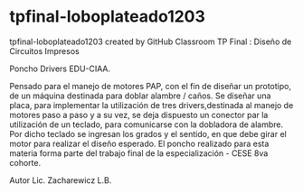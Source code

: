 # tpfinal-loboplateado1203
tpfinal-loboplateado1203 created by GitHub Classroom
TP Final : Diseño de Circuitos Impresos 

Poncho Drivers EDU-CIAA. 

Pensado para  el manejo de motores PAP, con el fin de diseñar un prototipo, de un máquina  destinada para doblar alambre 
/ caños.
Se diseñar una placa, para implementar la utilización de tres drivers,destinada al manejo de motores paso a paso y a su vez, 
se deja dispuesto un conector par la utilización de un teclado, para comunicarse con la dobladora de alambre. Por  dicho 
teclado se ingresan los grados y el sentido, en que debe girar el motor para realizar el diseño esperado.
El poncho realizado para esta materia forma parte del trabajo final de la especialización  - CESE 8va cohorte.

Autor
Lic. Zacharewicz L.B.

